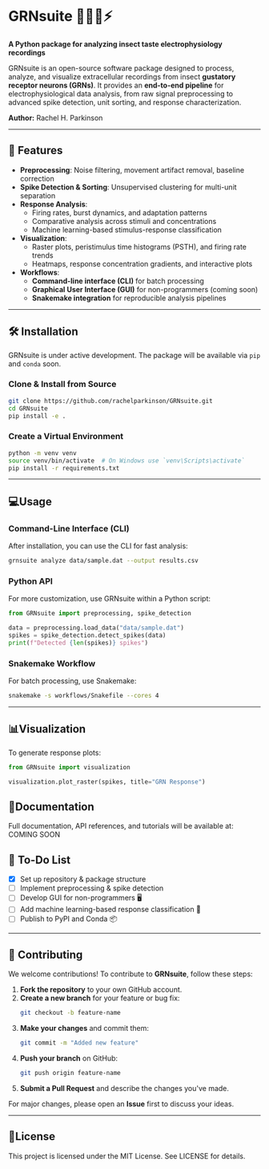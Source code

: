 # GRNsuite 🍯🐝👅⚡  
**A Python package for analyzing insect taste electrophysiology recordings**  

GRNsuite is an open-source software package designed to process, analyze, and visualize extracellular recordings from insect **gustatory receptor neurons (GRNs)**. It provides an **end-to-end pipeline** for electrophysiological data analysis, from raw signal preprocessing to advanced spike detection, unit sorting, and response characterization.  

**Author:** Rachel H. Parkinson

---

## 🚀 **Features**
- **Preprocessing**: Noise filtering, movement artifact removal, baseline correction  
- **Spike Detection & Sorting**: Unsupervised clustering for multi-unit separation  
- **Response Analysis**:  
  - Firing rates, burst dynamics, and adaptation patterns  
  - Comparative analysis across stimuli and concentrations  
  - Machine learning-based stimulus-response classification  
- **Visualization**:  
  - Raster plots, peristimulus time histograms (PSTH), and firing rate trends  
  - Heatmaps, response concentration gradients, and interactive plots  
- **Workflows**:  
  - **Command-line interface (CLI)** for batch processing  
  - **Graphical User Interface (GUI)** for non-programmers (coming soon)  
  - **Snakemake integration** for reproducible analysis pipelines  

---

## 🛠️ **Installation**
GRNsuite is under active development. The package will be available via `pip` and `conda` soon.  

### **Clone & Install from Source**
```bash
git clone https://github.com/rachelparkinson/GRNsuite.git
cd GRNsuite
pip install -e .
```

### **Create a Virtual Environment**
```bash
python -m venv venv
source venv/bin/activate  # On Windows use `venv\Scripts\activate`
pip install -r requirements.txt
```

---
## 💻**Usage**

### **Command-Line Interface (CLI)**
After installation, you can use the CLI for fast analysis:
```bash
grnsuite analyze data/sample.dat --output results.csv
```

### **Python API**
For more customization, use GRNsuite within a Python script:
```python
from GRNsuite import preprocessing, spike_detection

data = preprocessing.load_data("data/sample.dat")
spikes = spike_detection.detect_spikes(data)
print(f"Detected {len(spikes)} spikes")
```

### **Snakemake Workflow**
For batch processing, use Snakemake:
```bash
snakemake -s workflows/Snakefile --cores 4
```

---
## 📊**Visualization**
To generate response plots:
```python
from GRNsuite import visualization

visualization.plot_raster(spikes, title="GRN Response")
```

## 📖**Documentation**
Full documentation, API references, and tutorials will be available at:
COMING SOON

## 📝 **To-Do List**
- [x] Set up repository & package structure  
- [ ] Implement preprocessing & spike detection  
- [ ] Develop GUI for non-programmers 🖥️  
- [ ] Add machine learning-based response classification 🤖  
- [ ] Publish to PyPI and Conda 📦  

---

## 👥 **Contributing**
We welcome contributions! To contribute to **GRNsuite**, follow these steps:  

1. **Fork the repository** to your own GitHub account.  
2. **Create a new branch** for your feature or bug fix:  
   ```bash
   git checkout -b feature-name
   ```
3. **Make your changes** and commit them:
   ```bash
   git commit -m "Added new feature"
   ```
4. **Push your branch** on GitHub:
   ```bash
   git push origin feature-name
   ```
5. **Submit a Pull Request** and describe the changes you've made.

For major changes, please open an **Issue** first to discuss your ideas.

---
## 📜**License**
This project is licensed under the MIT License. See LICENSE for details.


